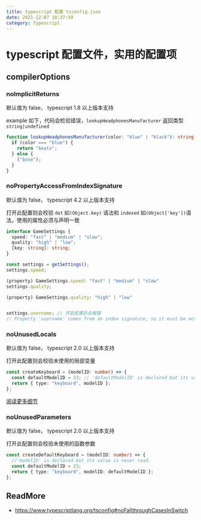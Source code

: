```yaml
---
title: typescript 配置 tsconfig.json
date: 2021-12-07 10:37:59
category: Typescript
---
```


# typescript 配置文件，实用的配置项

<!-- more -->

## compilerOptions

### noImplicitReturns

默认值为 false， typescript 1.8 以上版本支持

example 如下，代码会检验错误，`lookupHeadphonesManufacturer` 返回类型 `string|undefined`

```typescript
function lookupHeadphonesManufacturer(color: "blue" | "black"): string {
  if (color === "blue") {
    return "beats";
  } else {
    ("bose");
  }
}
```

### noPropertyAccessFromIndexSignature

默认值为 false， typescript 4.2 以上版本支持

打开此配置则会校验 `dot` 如`(Object.key)` 语法和 `indexed` 如`(Object['key'])`语法，使用的属性必须与声明一致

```typescript
interface GameSettings {
  speed: "fast" | "medium" | "slow";
  quality: "high" | "low";
  [key: string]: string;
}

const settings = getSettings();
settings.speed;

(property) GameSettings.speed: "fast" | "medium" | "slow"
settings.quality;

(property) GameSettings.quality: "high" | "low"


settings.username; // 开启配置后会报错
// Property 'username' comes from an index signature, so it must be accessed with ['username'].
```

### noUnusedLocals

默认值为 false， typescript 2.0 以上版本支持

打开此配置则会校验未使用的局部变量

```typescript
const createKeyboard = (modelID: number) => {
  const defaultModelID = 23; // 'defaultModelID' is declared but its value is never read.
  return { type: "keyboard", modelID };
};
```

[阅读更多细节](https://github.com/Microsoft/TypeScript/wiki/Breaking-Changes#write-only-references-are-unused)

### noUnusedParameters

默认值为 false， typescript 2.0 以上版本支持

打开此配置则会校验未使用的函数参数

```typescript
const createDefaultKeyboard = (modelID: number) => {
  //'modelID' is declared but its value is never read.
  const defaultModelID = 23;
  return { type: "keyboard", modelID: defaultModelID };
};
```

## ReadMore

- https://www.typescriptlang.org/tsconfig#noFallthroughCasesInSwitch

